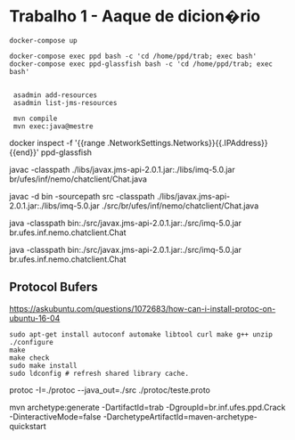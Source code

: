 # Trabalho 1 - Aaque de dicion�rio

```
docker-compose up

docker-compose exec ppd bash -c 'cd /home/ppd/trab; exec bash'
docker-compose exec ppd-glassfish bash -c 'cd /home/ppd/trab; exec bash'


 asadmin add-resources 
 asadmin list-jms-resources

 mvn compile
 mvn exec:java@mestre
```

docker inspect -f '{{range .NetworkSettings.Networks}}{{.IPAddress}}{{end}}' ppd-glassfish



javac -classpath ./libs/javax.jms-api-2.0.1.jar:./libs/imq-5.0.jar br/ufes/inf/nemo/chatclient/Chat.java

javac  -d bin -sourcepath src -classpath ./libs/javax.jms-api-2.0.1.jar:./libs/imq-5.0.jar ./src/br/ufes/inf/nemo/chatclient/Chat.java




java -classpath bin:./src/javax.jms-api-2.0.1.jar:./src/imq-5.0.jar br.ufes.inf.nemo.chatclient.Chat

java -classpath bin:./src/javax.jms-api-2.0.1.jar:./src/imq-5.0.jar br.ufes.inf.nemo.chatclient.Chat


## Protocol Bufers
https://askubuntu.com/questions/1072683/how-can-i-install-protoc-on-ubuntu-16-04
```
sudo apt-get install autoconf automake libtool curl make g++ unzip
./configure
make
make check
sudo make install
sudo ldconfig # refresh shared library cache.
```

protoc -I=./protoc --java_out=./src ./protoc/teste.proto


mvn archetype:generate -DartifactId=trab -DgroupId=br.inf.ufes.ppd.Crack -DinteractiveMode=false -DarchetypeArtifactId=maven-archetype-quickstart
